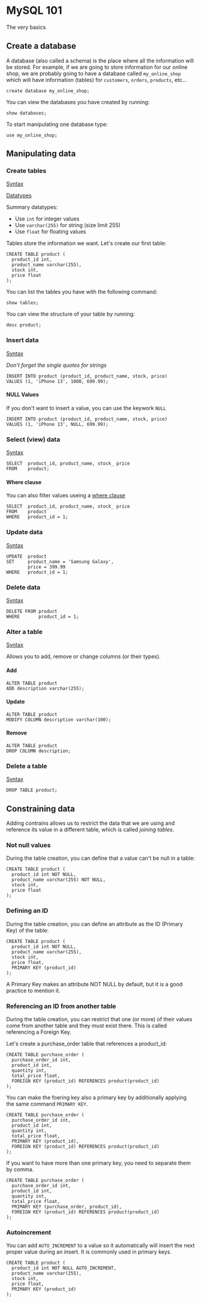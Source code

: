 # MySQL 101

The very basics

## Create a database

A database (also called a schema) is the place where all the information will be stored. For example, if we are going to store information for our online shop, we are probably going to have a database called `my_online_shop` which will have information (tables) for `customers`, `orders`, `products`, etc...

`create database my_online_shop;`

You can view the databases you have created by running:

`show databases;`

To start manipulating one database type:

`use my_online_shop;`

## Manipulating data

### Create tables

[Syntax](https://www.w3schools.com/sql/sql_create_table.asp)

[Datatypes](https://www.w3schools.com/sql/sql_datatypes.asp)

Summary datatypes:
- Use `int` for integer values
- Use `varchar(255)` for string (size limit 255)
- Use `float` for floating values

Tables store the information we want. Let's create our first table:

```
CREATE TABLE product (
  product_id int,
  product_name varchar(255),
  stock int,
  price float
);
```

You can list the tables you have with the following command:

`show tables;`

You can view the structure of your table by running:

`desc product;`

### Insert data

[Syntax](https://www.w3schools.com/sql/sql_insert.asp)

*Don't forget the single quotes for strings*

```
INSERT INTO product (product_id, product_name, stock, price)
VALUES (1, 'iPhone 13', 1000, 699.99);
```

#### NULL Values

If you don't want to insert a value, you can use the keywork `NULL`

```
INSERT INTO product (product_id, product_name, stock, price)
VALUES (1, 'iPhone 13', NULL, 699.99);
```

### Select (view) data

[Syntax](https://www.w3schools.com/sql/sql_select.asp)

```
SELECT  product_id, product_name, stock_ price
FROM    product;
```

#### Where clause

You can also filter values useing a [where clause](https://www.w3schools.com/sql/sql_where.asp)

```
SELECT  product_id, product_name, stock_ price
FROM    product
WHERE   product_id = 1;
```

### Update data

[Syntax](https://www.w3schools.com/sql/sql_update.asp)

```
UPDATE  product
SET     product_name = 'Samsung Galaxy',
        price = 399.99
WHERE   product_id = 1;
```

### Delete data

[Syntax](https://www.w3schools.com/sql/sql_delete.asp)

```
DELETE FROM product
WHERE       product_id = 1;
```

### Alter a table

[Syntax](https://www.w3schools.com/sql/sql_alter.asp)

Allows you to add, remove or change columns (or their types).

#### Add

```
ALTER TABLE product
ADD description varchar(255);
```

#### Update

```
ALTER TABLE product
MODIFY COLUMN description varchar(100);
```

#### Remove

```
ALTER TABLE product
DROP COLUMN description;
```

### Delete a table

[Syntax](https://www.w3schools.com/sql/sql_drop_table.asp)

```
DROP TABLE product;
```

## Constraining data

Adding contrains allows us to restrict the data that we are using and reference its value in a different table, which is called *joining tables*.

### Not null values

During the table creation, you can define that a value can't be null in a table:

```
CREATE TABLE product (
  product_id int NOT NULL,
  product_name varchar(255) NOT NULL,
  stock int,
  price float
);
```

### Defining an ID

During the table creation, you can define an attribute as the ID (Primary Key) of the table:

```
CREATE TABLE product (
  product_id int NOT NULL,
  product_name varchar(255),
  stock int,
  price float,
  PRIMARY KEY (product_id)
);
```

A Primary Key makes an attribute NOT NULL by default, but it is a good practice to mention it.

### Referencing an ID from another table

During the table creation, you can restrict that one (or more) of their values come from another table and they must exist there. This is called referencing a Foreign Key.

Let's create a purchase_order table that references a product_id:

```
CREATE TABLE purchase_order (
  purchase_order_id int,
  product_id int,
  quantity int,
  total_price float,
  FOREIGN KEY (product_id) REFERENCES product(product_id)
);
```

You can make the foering key also a primary key by additionally applying the same command `PRIMARY KEY`.

```
CREATE TABLE purchase_order (
  purchase_order_id int,
  product_id int,
  quantity int,
  total_price float,
  PRIMARY KEY (product_id),
  FOREIGN KEY (product_id) REFERENCES product(product_id)
);
```

If you want to have more than one primary key, you need to separate them by comma.


```
CREATE TABLE purchase_order (
  purchase_order_id int,
  product_id int,
  quantity int,
  total_price float,
  PRIMARY KEY (purchase_order, product_id),
  FOREIGN KEY (product_id) REFERENCES product(product_id)
);
```

### Autoincrement

You can add `AUTO_INCREMENT` to a value so it automatically will insert the next proper value during an insert. It is commonly used in primary keys.

```
CREATE TABLE product (
  product_id int NOT NULL AUTO_INCREMENT,
  product_name varchar(255),
  stock int,
  price float,
  PRIMARY KEY (product_id)
);
```
